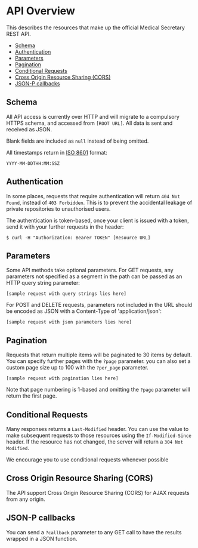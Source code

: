 # API Overview

This describes the resources that make up the official Medical Secretary REST API.

<!-- @import "[TOC]" {cmd="toc" depthFrom=2 depthTo=6 orderedList=false} -->
<!-- code_chunk_output -->

* [Schema](#schema)
* [Authentication](#authentication)
* [Parameters](#parameters)
* [Pagination](#pagination)
* [Conditional Requests](#conditional-requests)
* [Cross Origin Resource Sharing (CORS)](#cross-origin-resource-sharing-(cors))
* [JSON-P callbacks](#json-p-callbacks)

<!-- /code_chunk_output -->

## Schema

All API access is currently over HTTP and will migrate to a compulsory HTTPS schema, and accessed from `[ROOT URL]`. All data is sent and received as JSON.

Blank fields are included as `null` instead of being omitted.

All timestamps return in [ISO 8601](https://en.wikipedia.org/wiki/ISO_8601) format:

    YYYY-MM-DDTHH:MM:SSZ

## Authentication

In some places, requests that require authentication will return `404 Not Found`, instead of `403 Forbidden`. This is to prevent the accidental leakage of private repositories to unauthorised users.

The authentication is token-based, once your client is issued with a token, send it with your further requests in the header:

    $ curl -H "Authorization: Bearer TOKEN" [Resource URL]

## Parameters

Some API methods take optional parameters. For GET requests, any parameters not specified as a segment in the path can be passed as an HTTP query string parameter:

    [sample request with query strings lies here]

For POST and DELETE requests, parameters not included in the URL should be encoded as JSON with a Content-Type of 'application/json':

    [sample request with json parameters lies here]

## Pagination

Requests that return multiple items will be paginated to 30 items by default. You can specify further pages with the `?page` parameter. you can also set a custom page size up to 100 with the `?per_page` parameter.

    [sample request with pagination lies here]

Note that page numbering is 1-based and omitting the `?page` parameter will return the first page.

## Conditional Requests

Many responses returns a `Last-Modified` header. You can use the value to make subsequent requests to those resources using the `If-Modified-Since` header. If the resource has not changed, the server will return a `304 Not Modified`.

We encourage you to use conditional requests whenever possible

## Cross Origin Resource Sharing (CORS)

The API support Cross Origin Resource Sharing (CORS) for AJAX requests from any origin.

## JSON-P callbacks

You can send a `?callback` parameter to any GET call to have the results wrapped in a JSON function.

